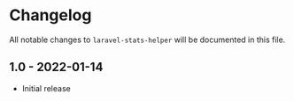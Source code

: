 # Changelog

All notable changes to `laravel-stats-helper` will be documented in this file.

## 1.0 - 2022-01-14

- Initial release
